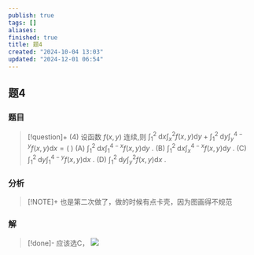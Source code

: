 ```yaml
---
publish: true
tags: []
aliases: 
finished: true
title: 题4
created: "2024-10-04 13:03"
updated: "2024-12-01 06:54"
---
```

## 题4
### 题目
> [!question]+
> (4) 设函数 $f\left( {x,y}\right)$ 连续,则 ${\int }_{1}^{2}\mathrm{\;d}x{\int }_{x}^{2}f\left( {x,y}\right) \mathrm{d}y + {\int }_{1}^{2}\mathrm{\;d}y{\int }_{y}^{4 - y}f\left( {x,y}\right) \mathrm{d}x = \left( \;\right)$
> (A) ${\int }_{1}^{2}\mathrm{\;d}x{\int }_{1}^{4 - x}f\left( {x,y}\right) \mathrm{d}y$ . 
> (B) ${\int }_{1}^{2}\mathrm{\;d}x{\int }_{x}^{4 - x}f\left( {x,y}\right) \mathrm{d}y$ .
> (C) ${\int }_{1}^{2}\mathrm{\;d}y{\int }_{1}^{4 - y}f\left( {x,y}\right) \mathrm{d}x$ . 
> (D) ${\int }_{1}^{2}\mathrm{\;d}y{\int }_{y}^{2}f\left( {x,y}\right) \mathrm{d}x$ .
### 分析
> [!NOTE]+
> 也是第二次做了，做的时候有点卡壳，因为图画得不规范
### 解
> [!done]-
> 应该选C，
> ![](https://img.hwenyi.live/202410281750744.webp)